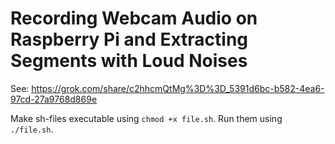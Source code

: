 # Recording Webcam Audio on Raspberry Pi and Extracting Segments with Loud Noises
See:
https://grok.com/share/c2hhcmQtMg%3D%3D_5391d6bc-b582-4ea6-97cd-27a9768d869e

Make sh-files executable using `chmod +x file.sh`. Run them using `./file.sh`.

